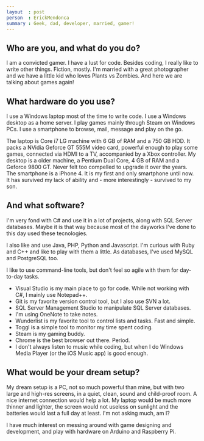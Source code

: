 ```yaml
---
layout  : post
person  : ErickMendonca
summary : Geek, dad, developer, married, gamer!
---
```

## Who are you, and what do you do?

I am a convicted gamer. I have a lust for code. Besides coding, I really like to write other things. Fiction, mostly. I'm married with a great photographer and we have a little kid who loves Plants vs Zombies. And here we are talking about games again!

## What hardware do you use?

I use a Windows laptop most of the time to write code.
I use a Windows desktop as a home server.
I play games mainly through Steam on Windows PCs.
I use a smartphone to browse, mail, message and play on the go.

The laptop is Core i7 LG machine with 6 GB of RAM and a 750 GB HDD. It packs a NVidia Geforce GT 555M video card, powerful enough to play some games, connected via HDMI to a TV, accompanied by a Xbox controller.
My desktop is a older machine, a Pentium Dual Core, 4 GB of RAM and a Geforce 9800 GT. Never felt too compelled to upgrade it over the years.
The smartphone is a iPhone 4. It is my first and only smartphone until now. It has survived my lack of ability and - more interestingly - survived to my son.

## And what software?

I'm very fond with C# and use it in a lot of projects, along with SQL Server databases. Maybe it is that way because most of the dayworks I've done to this day used these tecnologies.

I also like and use Java, PHP, Python and Javascript. I'm curious with Ruby and C++ and like to play with them a little. As databases, I've used MySQL and PostgreSQL too.

I like to use command-line tools, but don't feel so agile with them for day-to-day tasks.

- Visual Studio is my main place to go for code. While not working with C#, I mainly use Notepad++.
- Git is my favorite version control tool, but I also use SVN a lot.
- SQL Server Management Studio to manipulate SQL Server databases.
- I'm using OneNote to take notes.
- Wunderlist is my favorite tool to control lists and tasks. Fast and simple.
- Toggl is a simple tool to monitor my time spent coding.
- Steam is my gaming buddy.
- Chrome is the best browser out there. Period.
- I don't always listen to music while coding, but when I do Windows Media Player (or the iOS Music app) is good enough.

[Ruby]://www.ruby-lang.org/en/

## What would be your dream setup?

My dream setup is a PC, not so much powerful than mine, but with two large and high-res screens, in a quiet, clean, sound and child-proof room. A nice internet connection would help a lot. My laptop would be much more thinner and lighter, the screen would not useless on sunlight and the batteries would last a full day at least. I'm not asking much, am I?

I have much interest on messing around with game designing and development, and play with hardware on Arduino and Raspberry Pi.